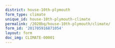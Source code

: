 ```yaml
---
district: house-10th-plymouth
form_type: climate
unique_id: house-10th-plymouth-climate
permalink: /2020bq/house-10th-plymouth/climate/
form_id: '201705916871054'
layout: form
doc_img: CLIMATE-00001
---
```

